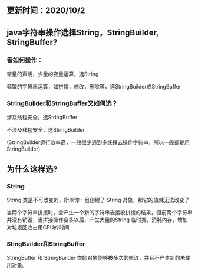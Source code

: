 ## 更新时间：2020/10/2
## java字符串操作选择String，StringBuilder, StringBuffer?

### 看如何操作：

常量的声明，少量的变量运算，选String

频繁的字符串运算，如拼接，修改，删除等，选StringBuilder或StringBuffer

### StringBuilder和StringBuffer又如何选？

涉及线程安全，选StringBuffer

不涉及线程安全，选StringBuilder

(StringBuilder运行效率高，一般很少遇到多线程去操作字符串，所以一般都是用StringBuilder)

## 为什么这样选?

### String

String 类是不可改变的，所以你一旦创建了 String 对象，那它的值就无法改变了

当两个字符串拼接时，会产生一个新的字符串去接收拼接的结果，但前两个字符串并没有销毁，当拼接操作变多以后，产生大量的String 临时类，消耗内存，增加对垃圾回收占用CPU的时间

### StingBuilder和StringBuffer

StringBuffer 和 StringBuilder 类的对象能够被多次的修改，并且不产生新的未使用对象。



